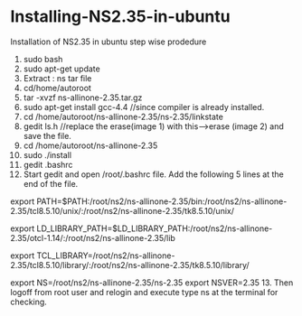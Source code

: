 # Installing-NS2.35-in-ubuntu
Installation of NS2.35 in ubuntu step wise prodedure

1.	sudo bash
2.	sudo apt-get update
3.	Extract : ns tar file
4.	cd/home/autoroot
5.	tar -xvzf ns-allinone-2.35.tar.gz
6.	sudo apt-get install gcc-4.4 	//since compiler is already installed.
7.	cd /home/autoroot/ns-allinone-2.35/ns-2.35/linkstate
8.	gedit ls.h 	//replace the erase(image 1) with this—>erase (image 2) and save the file.
9.	cd /home/autoroot/ns-allinone-2.35
10.	sudo ./install
11.	gedit .bashrc
12.	Start gedit and open /root/.bashrc file. Add the following 5 lines at the end of the file.

export PATH=$PATH:/root/ns2/ns-allinone-2.35/bin:/root/ns2/ns-allinone-2.35/tcl8.5.10/unix/:/root/ns2/ns-allinone-2.35/tk8.5.10/unix/
	
export LD_LIBRARY_PATH=$LD_LIBRARY_PATH:/root/ns2/ns-allinone-2.35/otcl-1.14/:/root/ns2/ns-allinone-2.35/lib

export TCL_LIBRARY=/root/ns2/ns-allinone-2.35/tcl8.5.10/library/:/root/ns2/ns-allinone-2.35/tk8.5.10/library/

export NS=/root/ns2/ns-allinone-2.35/ns-2.35
export NSVER=2.35
13.	Then logoff from root user and relogin and execute type ns at the terminal for checking.

